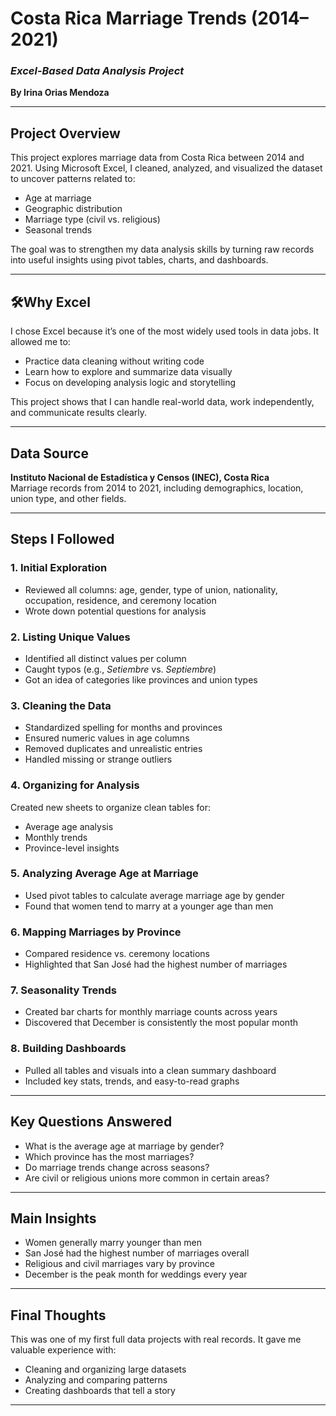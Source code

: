 # **Costa Rica Marriage Trends (2014–2021)**  
### *Excel-Based Data Analysis Project*  
**By Irina Orias Mendoza**

---

##  **Project Overview**  
This project explores marriage data from Costa Rica between 2014 and 2021. Using Microsoft Excel, I cleaned, analyzed, and visualized the dataset to uncover patterns related to:

- Age at marriage  
- Geographic distribution  
- Marriage type (civil vs. religious)  
- Seasonal trends  

The goal was to strengthen my data analysis skills by turning raw records into useful insights using pivot tables, charts, and dashboards.

---

## 🛠**Why Excel**  
I chose Excel because it’s one of the most widely used tools in data jobs. It allowed me to:

- Practice data cleaning without writing code  
- Learn how to explore and summarize data visually  
- Focus on developing analysis logic and storytelling  

This project shows that I can handle real-world data, work independently, and communicate results clearly.

---

##  **Data Source**  
**Instituto Nacional de Estadística y Censos (INEC), Costa Rica**  
Marriage records from 2014 to 2021, including demographics, location, union type, and other fields.

---

##  **Steps I Followed**

### **1. Initial Exploration**  
- Reviewed all columns: age, gender, type of union, nationality, occupation, residence, and ceremony location  
- Wrote down potential questions for analysis  

### **2. Listing Unique Values**  
- Identified all distinct values per column  
- Caught typos (e.g., *Setiembre* vs. *Septiembre*)  
- Got an idea of categories like provinces and union types  

### **3. Cleaning the Data**  
- Standardized spelling for months and provinces  
- Ensured numeric values in age columns  
- Removed duplicates and unrealistic entries  
- Handled missing or strange outliers  

### **4. Organizing for Analysis**  
Created new sheets to organize clean tables for:  
- Average age analysis  
- Monthly trends  
- Province-level insights  

### **5. Analyzing Average Age at Marriage**  
- Used pivot tables to calculate average marriage age by gender  
- Found that women tend to marry at a younger age than men  

### **6. Mapping Marriages by Province**  
- Compared residence vs. ceremony locations  
- Highlighted that San José had the highest number of marriages  

### **7. Seasonality Trends**  
- Created bar charts for monthly marriage counts across years  
- Discovered that December is consistently the most popular month  

### **8. Building Dashboards**  
- Pulled all tables and visuals into a clean summary dashboard  
- Included key stats, trends, and easy-to-read graphs  

---

## **Key Questions Answered**  
- What is the average age at marriage by gender?  
- Which province has the most marriages?  
- Do marriage trends change across seasons?  
- Are civil or religious unions more common in certain areas?

---

## **Main Insights**  
- Women generally marry younger than men  
- San José had the highest number of marriages overall  
- Religious and civil marriages vary by province  
- December is the peak month for weddings every year  

---

## **Final Thoughts**  
This was one of my first full data projects with real records. It gave me valuable experience with:

- Cleaning and organizing large datasets  
- Analyzing and comparing patterns  
- Creating dashboards that tell a story  
---

